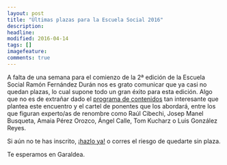 ```yaml
---
layout: post
title: "Últimas plazas para la Escuela Social 2016"
description: 
headline: 
modified: 2016-04-14
tags: []
imagefeature: 
comments: true
---
```



A falta de una semana para el comienzo de la 2ª edición de la Escuela Social Ramón Fernández Durán nos es grato comunicar que ya casi no quedan plazas, lo cual supone todo un gran éxito para esta edición. Algo que no es de extrañar dado el [programa de contenidos](http://escuelaramonfdez.org/contenidos) tan interesante que plantea este encuentro y el cartel de ponentes que los abordará, entre los que figuran experto/as de renombre como Raúl Cibechi, Josep Manel Busqueta, Amaia Pérez Orozco, Ángel Calle, Tom Kucharz o Luis González Reyes.

Si aún no te has inscrito, [¡hazlo ya!](http://escuelaramonfdez.org/inscripcion) o corres el riesgo de quedarte sin plaza.

Te esperamos en Garaldea. 




